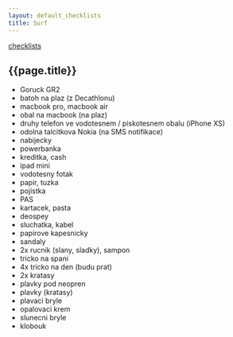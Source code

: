 ```yaml
---
layout: default_checklists
title: Surf
---
```


[checklists](.)

## {{page.title}}

- Goruck GR2
- batoh na plaz (z Decathlonu)
- macbook pro, macbook air
- obal na macbook (na plaz)
- druhy telefon ve vodotesnem / piskotesnem obalu (iPhone XS)
- odolna talcitkova Nokia (na SMS notifikace)
- nabijecky
- powerbanka
- kreditka, cash
- ipad mini
- vodotesny fotak
- papir, tuzka
- pojistka
- PAS
- kartacek, pasta
- deospey
- sluchatka, kabel
- papirove kapesnicky
- sandaly
- 2x rucnik (slany, sladky), sampon
- tricko na spani
- 4x tricko na den (budu prat)
- 2x kratasy
- plavky pod neopren
- plavky (kratasy)
- plavaci bryle
- opalovaci krem
- slunecni bryle
- klobouk
